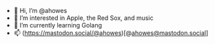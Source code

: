- 👋 Hi, I’m @ahowes
- 👀 I’m interested in Apple, the Red Sox, and music
- 🌱 I’m currently learning Golang
- 📫 (https://mastodon.social/@ahowes)[@ahowes@mastodon.social]

<!---
ahowes/ahowes is a ✨ special ✨ repository because its `README.md` (this file) appears on your GitHub profile.
You can click the Preview link to take a look at your changes.
--->
